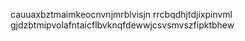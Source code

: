 cauuaxbztmaimkeocnvnjmrblvisjn rrcbqdhjtdjixpinvml gjdzbtmipvolafntaicflbvknqfdewwjcsvsmvszfipktbhew
